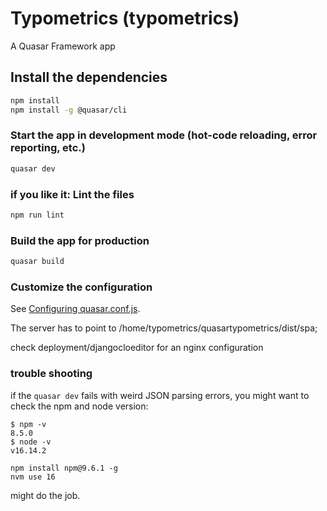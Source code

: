 # Typometrics (typometrics)

A Quasar Framework app

## Install the dependencies
```bash
npm install
npm install -g @quasar/cli
```

### Start the app in development mode (hot-code reloading, error reporting, etc.)
```bash
quasar dev
```

### if you like it: Lint the files
```bash
npm run lint
```

### Build the app for production
```bash
quasar build
```

### Customize the configuration
See [Configuring quasar.conf.js](https://quasar.dev/quasar-cli/quasar-conf-js).

The server has to point to 	/home/typometrics/quasartypometrics/dist/spa;

check deployment/djangocloeditor for an nginx configuration

### trouble shooting
if the `quasar dev` fails with weird JSON parsing errors, you might want to check the npm and node version:
```
$ npm -v
8.5.0
$ node -v
v16.14.2
```

```
npm install npm@9.6.1 -g
nvm use 16
```
might do the job.
